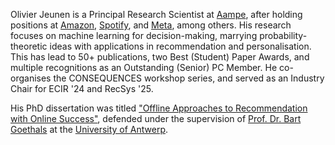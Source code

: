 Olivier Jeunen is a Principal Research Scientist at [Aampe](https://www.aampe.com/), after holding positions at [Amazon](https://www.amazon.science/), [Spotify](https://research.atspotify.com/), and [Meta](https://research.fb.com/), among others.
His research focuses on machine learning for decision-making, marrying probability-theoretic ideas with applications in recommendation and personalisation.
This has lead to 50+ publications, two Best (Student) Paper Awards, and multiple recognitions as an Outstanding (Senior) PC Member.
He co-organises the CONSEQUENCES workshop series, and served as an Industry Chair for ECIR '24 and RecSys '25.


His PhD dissertation was titled ["Offline Approaches to Recommendation with Online Success"](http://adrem.uantwerpen.be/bibrem/pubs/Jeunen2021PhDThesis.pdf), defended under the supervision of [Prof. Dr. Bart Goethals](https://www.uantwerpen.be/en/staff/bart-goethals/) at the [University of Antwerp](https://www.uantwerpen.be/en/).